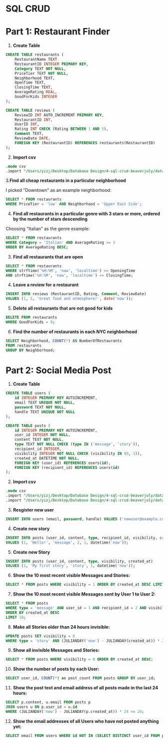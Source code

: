 # SQL CRUD

# Part 1: Restaurant Finder
1. **Create Table**
```sql
CREATE TABLE restaurants (
    RestaurantName TEXT
    RestaurantID INTEGER PRIMARY KEY,
    Category TEXT NOT NULL,
    PriceTier TEXT NOT NULL,
    Neighborhood TEXT,
    OpenTime TEXT,
    ClosingTime TEXT,
    AverageRating REAL,
    GoodForKids INTEGER
);

CREATE TABLE reviews (
    ReviewID INT AUTO_INCREMENT PRIMARY KEY,
    RestaurantID INT,
    UserID INT,
    Rating INT CHECK (Rating BETWEEN 1 AND 5),
    Comment TEXT,
    ReviewDate DATE,
    FOREIGN KEY (RestaurantID) REFERENCES restaurants(RestaurantID)
);
```
2. **Import csv**
```sql
.mode csv
.import "/Users/yizj/Desktop/Database Design/4-sql-crud-beaverjuly/data/restaurant.csv" restaurants
```
3.**Find all cheap restaurants in a particular neighborhood**

I picked "Downtown" as an example neighborhood:

```sql
SELECT * FROM restaurants
WHERE PriceTier = 'low' AND Neighborhood = 'Upper East Side';
```
4. **Find all restaurants in a particular genre with 3 stars or more, ordered by the number of stars descending**

Choosing "Italian" as the genre example:

```sql
SELECT * FROM restaurants
WHERE Category = 'Italian' AND AverageRating >= 3
ORDER BY AverageRating DESC;

```
3. **Find all restaurants that are open**

```sql
SELECT * FROM restaurants
WHERE strftime('%H:%M', 'now', 'localtime') >= OpeningTime
AND strftime('%H:%M', 'now', 'localtime') <= ClosingTime;

```
4. **Leave a review for a restaurant**

```sql
INSERT INTO reviews (RestaurantID, Rating, Comment, ReviewDate)
VALUES (1, 5, 'Great food and atmosphere!', date('now'));
```

5. **Delete all restaurants that are not good for kids**

```sql
DELETE FROM restaurants
WHERE GoodForKids = 0;
```
6. **Find the number of restaurants in each NYC neighborhood**

```sql
SELECT Neighborhood, COUNT(*) AS NumberOfRestaurants
FROM restaurants
GROUP BY Neighborhood;

```
# Part 2: Social Media Post
1. **Create Table**
```sql
CREATE TABLE users (
    id INTEGER PRIMARY KEY AUTOINCREMENT,
    email TEXT UNIQUE NOT NULL,
    password TEXT NOT NULL,
    handle TEXT UNIQUE NOT NULL
);

CREATE TABLE posts (
    id INTEGER PRIMARY KEY AUTOINCREMENT,
    user_id INTEGER NOT NULL,
    content TEXT NOT NULL,
    type TEXT NOT NULL CHECK (type IN ('message', 'story')),
    recipient_id INTEGER,
    visibility INTEGER NOT NULL CHECK (visibility IN (0, 1)),
    created_at DATETIME NOT NULL,
    FOREIGN KEY (user_id) REFERENCES users(id),
    FOREIGN KEY (recipient_id) REFERENCES users(id)
);
```

2. **Import csv**

```sql
.mode csv
.import "/Users/yizj/Desktop/Database Design/4-sql-crud-beaverjuly/data/users.csv" users
.import "/Users/yizj/Desktop/Database Design/4-sql-crud-beaverjuly/data/posts.csv" posts
```

3. **Resgister new user**
```sql
INSERT INTO users (email, password, handle) VALUES ('newuser@example.com', 'password123', 'newuser');

```

4. **Create new story**
```sql
INSERT INTO posts (user_id, content, type, recipient_id, visibility, created_at) 
VALUES (1, 'Hello!', 'message', 2, 1, datetime('now'));
```

5. **Create new Story**
```sql
INSERT INTO posts (user_id, content, type, visibility, created_at) 
VALUES (1, 'My first story', 'story', 1, datetime('now'));
```

6. **Show the 10 most recent visible Messages and Stories:**
```sql
SELECT * FROM posts WHERE visibility = 1 ORDER BY created_at DESC LIMIT 10;
```

7. **Show the 10 most recent visible Messages sent by User 1 to User 2:**

```sql
SELECT * FROM posts 
WHERE type = 'message' AND user_id = 1 AND recipient_id = 2 AND visibility = 1 
ORDER BY created_at DESC 
LIMIT 10;
```

8. **Make all Stories older than 24 hours invisible:**
```sql
UPDATE posts SET visibility = 0 
WHERE type = 'story' AND (JULIANDAY('now') - JULIANDAY(created_at)) * 24 > 24;
```

9. **Show all invisible Messages and Stories:**

```sql
SELECT * FROM posts WHERE visibility = 0 ORDER BY created_at DESC;

```

10. **Show the number of posts by each User:**
```sql
SELECT user_id, COUNT(*) as post_count FROM posts GROUP BY user_id;
```

11. **Show the post text and email address of all posts made in the last 24 hours:**
```sql
SELECT p.content, u.email FROM posts p
JOIN users u ON p.user_id = u.id
WHERE (JULIANDAY('now') - JULIANDAY(p.created_at)) * 24 <= 24;
```

12. **Show the email addresses of all Users who have not posted anything yet:**
```sql
SELECT email FROM users WHERE id NOT IN (SELECT DISTINCT user_id FROM posts);
```
